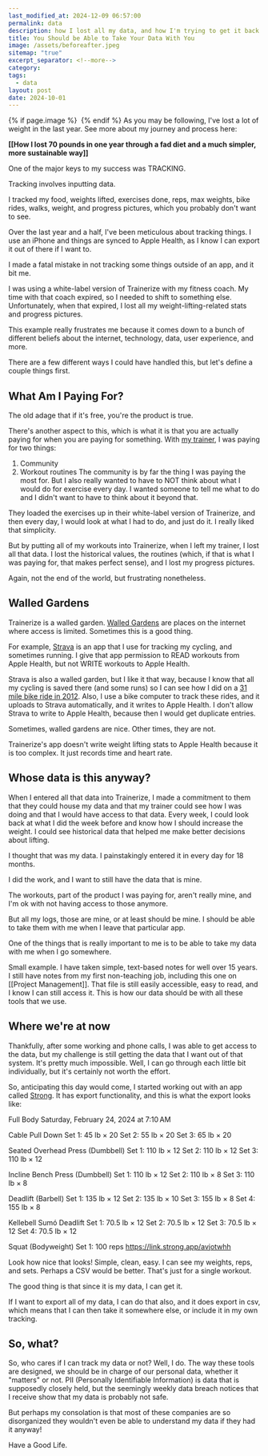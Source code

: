 ```yaml
---
last_modified_at: 2024-12-09 06:57:00
permalink: data
description: how I lost all my data, and how I'm trying to get it back.
title: You Should be Able to Take Your Data With You
image: /assets/beforeafter.jpeg
sitemap: "true"
excerpt_separator: <!--more-->
category: 
tags:
  - data
layout: post
date: 2024-10-01
---
```



{% if page.image %} <img src="{{ page.image }}" alt=""> {% endif %}
As you may be following, I've lost a lot of weight in the last year. See more about my journey and process here: 

**[[How I lost 70 pounds in one year through a fad diet and a much simpler, more sustainable way]]** 

One of the major keys to my success was TRACKING. 

Tracking involves inputting data. 

I tracked my food, weights lifted, exercises done, reps, max weights, bike rides, walks, weight, and progress pictures, which you probably don't want to see. 

Over the last year and a half, I've been meticulous about tracking things. I use an iPhone and things are synced to Apple Health, as I know I can export it out of there if I want to. 

I made a fatal mistake in not tracking some things outside of an app, and it bit me. 

I was using a white-label version of Trainerize with my fitness coach. My time with that coach expired, so I needed to shift to something else. Unfortunately, when that expired, I lost all my weight-lifting-related stats and progress pictures. 

This example really frustrates me because it comes down to a bunch of different beliefs about the internet, technology, data, user experience, and more. 

There are a few different ways I could have handled this, but let's define a couple things first. 

## What Am I Paying For? 
The old adage that if it's free, you're the product is true. 

There's another aspect to this, which is what it is that you are actually paying for when you are paying for something. With [my trainer](https://instagram.com/superhumanfathers), I was paying for two things: 
1. Community
2. Workout routines
The community is by far the thing I was paying the most for. But I also really wanted to have to NOT think about what I would do for exercise every day. I wanted someone to tell me what to do and I didn't want to have to think about it beyond that. 

They loaded the exercises up in their white-label version of Trainerize, and then every day, I would look at what I had to do, and just do it. I really liked that simplicity. 

But by putting all of my workouts into Trainerize, when I left my trainer, I lost all that data. I lost the historical values, the routines (which, if that is what I was paying for, that makes perfect sense), and I lost my progress pictures. 

Again, not the end of the world, but frustrating nonetheless. 
## Walled Gardens
Trainerize is a walled garden. [Walled Gardens](https://nordvpn.com/blog/walled-garden/?srsltid=AfmBOoqrel8V4X1l3zOXoAyZ-xWauTIb8guOH1-sXZv0MmxOEorFCxYK) are places on the internet where access is limited. Sometimes this is a good thing.  

For example, [Strava](https://www.strava.com/athletes/14333) is an app that I use for tracking my cycling, and sometimes running. I give that app permission to READ workouts from Apple Health, but not WRITE workouts to Apple Health. 

Strava is also a walled garden, but I like it that way, because I know that all my cycling is saved there (and some runs) so I can see how I did on a [31 mile bike ride in 2012](https://www.strava.com/activities/13296317/best-efforts). Also, I use a bike computer to track these rides, and it uploads to Strava automatically, and it writes to Apple Health. I don't allow Strava to write to Apple Health, because then I would get duplicate entries. 

Sometimes, walled gardens are nice. Other times, they are not. 

Trainerize's app doesn't write weight lifting stats to Apple Health because it is too complex. It just records time and heart rate. 

## Whose data is this anyway? 
When I entered all that data into Trainerize, I made a commitment to them that they could house my data and that my trainer could see how I was doing and that I would have access to that data. Every week, I could look back at what I did the week before and know how I should increase the weight. I could see historical data that helped me make better decisions about lifting. 

I thought that was my data. I painstakingly entered it in every day for 18 months. 

I did the work, and I want to still have the data that is mine. 

The workouts, part of the product I was paying for, aren't really mine, and I'm ok with not having access to those anymore. 

But all my logs, those are mine, or at least should be mine. I should be able to take them with me when I leave that particular app. 

One of the things that is really important to me is to be able to take my data with me when I go somewhere. 

Small example. I have taken simple, text-based notes for well over 15 years. I still have notes from my first non-teaching job, including this one on [[Project Management]]. That file is still easily accessible, easy to read, and I know I can still access it. This is how our data should be with all these tools that we use. 

## Where we're at now
Thankfully, after some working and phone calls, I was able to get access to the data, but my challenge is still getting the data that I want out of that system. It's pretty much impossible. Well, I can go through each little bit individually, but it's certainly not worth the effort. 

So, anticipating this day would come, I started working out with an app called [Strong](https://link.strong.app/avjotwhh). It has export functionality, and this is what the export looks like: 

Full Body
Saturday, February 24, 2024 at 7:10 AM

Cable Pull Down
Set 1: 45 lb × 20
Set 2: 55 lb × 20
Set 3: 65 lb × 20

Seated Overhead Press (Dumbbell)
Set 1: 110 lb × 12
Set 2: 110 lb × 12
Set 3: 110 lb × 12

Incline Bench Press (Dumbbell)
Set 1: 110 lb × 12
Set 2: 110 lb × 8
Set 3: 110 lb × 8

Deadlift (Barbell)
Set 1: 135 lb × 12
Set 2: 135 lb × 10
Set 3: 155 lb × 8
Set 4: 155 lb × 8

Kellebell Sumó Deadlift
Set 1: 70.5 lb × 12
Set 2: 70.5 lb × 12
Set 3: 70.5 lb × 12
Set 4: 70.5 lb × 12

Squat (Bodyweight)
Set 1: 100 reps
https://link.strong.app/avjotwhh


Look how nice that looks! Simple, clean, easy. I can see my weights, reps, and sets. Perhaps a CSV would be better. That's just for a single workout. 

The good thing is that since it is my data, I can get it. 

If I want to export all of my data, I can do that also, and it does export in csv, which means that I can then take it somewhere else, or include it in my own tracking. 

## So, what? 
So, who cares if I can track my data or not? Well, I do. The way these tools are designed, we should be in charge of our personal data, whether it "matters" or not. PII (Personally Identifiable Information) is data that is supposedly closely held, but the seemingly weekly data breach notices that I receive show that my data is probably not safe. 

But perhaps my consolation is that most of these companies are so disorganized they wouldn't even be able to understand my data if they had it anyway! 

Have a Good Life.

